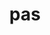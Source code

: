 ---
category: 3-letters
denotation: null
name: pas
reference_link: https://www.etymonline.com/word/pas
root_language: null
root_name: null
title: pas
type: free
word_sums:
- respelling: pas
  sum: 'Pas + '
---